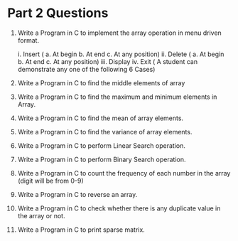 # Part 2 Questions

1. Write a Program in C to implement the array operation in menu driven format.
    
    i. Insert ( a. At begin b. At end c. At any position)
    ii. Delete ( a. At begin b. At end c. At any position)
    iii. Display
    iv. Exit ( A student can demonstrate any one of the following 6 Cases)
2. Write a Program in C to find the middle elements of array
3. Write a Program in C to find the maximum and minimum elements in Array.
4. Write a Program in C to find the mean of array elements.
5. Write a Program in C to find the variance of array elements.
6. Write a Program in C to perform Linear Search operation.
7. Write a Program in C to perform Binary Search operation.
8. Write a Program in C to count the frequency of each number in the array (digit will be from 0-9)
9. Write a Program in C to reverse an array.
10. Write a Program in C to check whether there is any duplicate value in the array or not.
11. Write a Program in C to print sparse matrix.